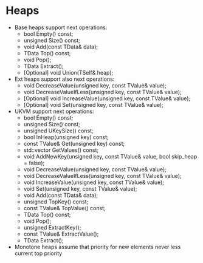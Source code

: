 # Heaps
* Base heaps support next operations:
    * bool Empty() const;
    * unsigned Size() const;
    * void Add(const TData& data);
    * TData Top() const;
    * void Pop();
    * TData Extract();
    * [Optional] void Union(TSelf& heap);
* Ext heaps support also next operations:
    * void DecreaseValue(unsigned key, const TValue& value);
    * void DecreaseValueIfLess(unsigned key, const TValue& value);
    * [Optional] void IncreaseValue(unsigned key, const TValue& value);
    * [Optional] void Set(unsigned key, const TValue& value);
* UKVM support next operations:
    * bool Empty() const;
    * unsigned Size() const;
    * unsigned UKeySize() const;
    * bool InHeap(unsigned key) const;
    * const TValue& Get(unsigned key) const;
    * std::vector<TValue> GetValues() const;
    * void AddNewKey(unsigned key, const TValue& value, bool skip_heap = false);
    * void DecreaseValue(unsigned key, const TValue& value);
    * void DecreaseValueIfLess(unsigned key, const TValue& value);
    * void IncreaseValue(unsigned key, const TValue& value);
    * void Set(unsigned key, const TValue& value);
    * void Add(const TData& data);
    * unsigned TopKey() const;
    * const TValue& TopValue() const;
    * TData Top() const;
    * void Pop();
    * unsigned ExtractKey();
    * const TValue& ExtractValue();
    * TData Extract();
* Monotone heaps assume that priority for new elements never less current top priority
